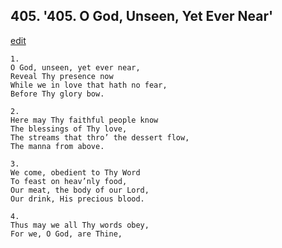 
## 405.  '405. O God, Unseen, Yet Ever Near'
[edit](https://docs.google.com/document/d/1KsO2e_ZzdmvPyC6kHFh7N1n5p3RKgGYn/edit?mode=html)






    1.
    O God, unseen, yet ever near,
    Reveal Thy presence now
    While we in love that hath no fear,
    Before Thy glory bow.

    2.
    Here may Thy faithful people know
    The blessings of Thy love,
    The streams that thro’ the dessert flow,
    The manna from above.

    3.
    We come, obedient to Thy Word
    To feast on heav’nly food,
    Our meat, the body of our Lord,
    Our drink, His precious blood.

    4.
    Thus may we all Thy words obey,
    For we, O God, are Thine,
